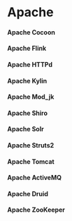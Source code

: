 # Apache

#### Apache Cocoon

#### Apache Flink

#### Apache HTTPd

#### Apache Kylin

#### Apache Mod_jk

#### Apache Shiro

#### Apache Solr

#### Apache Struts2

#### Apache Tomcat

#### Apache ActiveMQ

#### Apache Druid

#### Apache ZooKeeper